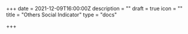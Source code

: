 +++
date = 2021-12-09T16:00:00Z
description = ""
draft = true
icon = ""
title = "Others Social Indicator"
type = "docs"

+++
